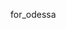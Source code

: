 	
<head>
	<title> Odessa Emmanuelle Thompson </title>
	<link rel="stylesheet" type="text/css" href="main.css">
<head>

<nav>
</nav>

<body>
    <p class="textmain" >for_odessa</p>
</body>



